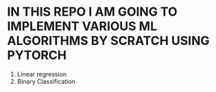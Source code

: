 # IN THIS REPO I AM GOING TO IMPLEMENT VARIOUS ML ALGORITHMS BY SCRATCH USING PYTORCH 
1. Linear regression 
2. Binary Classification